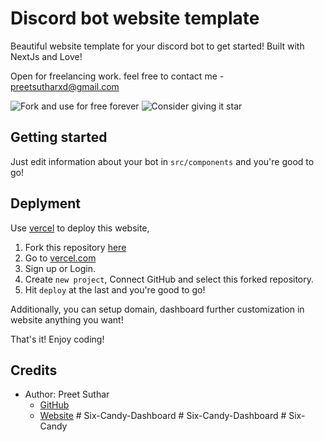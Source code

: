 # Discord bot website template

Beautiful website template for your discord bot to get started! Built with NextJs and Love!


Open for freelancing work. feel free to contact me - preetsutharxd@gmail.com

  
![Fork and use for free forever](https://i.imgur.com/1IZaaOx.png)
![Consider giving it star](https://i.imgur.com/2z1J5Hw.png)

## Getting started

Just edit information about your bot in `src/components` and you're good to go!

## Deplyment

Use [vercel](https://vercel.com) to deploy this website,

1. Fork this repository [here](https://github.com/preetsuthar17/discord-boy-website-template/fork)
2. Go to [vercel.com](https://vercel.com)
3. Sign up or Login.
4. Create `new project`, Connect GitHub and select this forked repository.
5. Hit `deploy` at the last and you're good to go!

Additionally, you can setup domain, dashboard further customization in website anything you want!

That's it! Enjoy coding!

## Credits

- Author: Preet Suthar
  - [GitHub](https://github.com/preetsuthar17)
  - [Website](https://preetsuthar.me)
#   S i x - C a n d y - D a s h b o a r d  
 #   S i x - C a n d y - D a s h b o a r d  
 #   S i x - C a n d y  
 